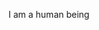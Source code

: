 I am a human being
<!---
Gakles/Gakles is a ✨ special ✨ repository because its `README.md` (this file) appears on your GitHub profile.
You can click the Preview link to take a look at your changes.
--->
